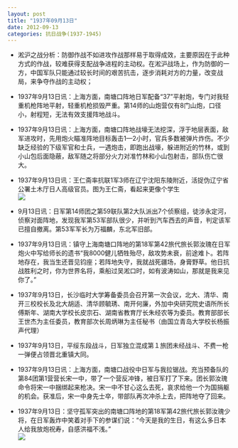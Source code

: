 ```yaml
---
layout: post
title: "1937年09月13日"
date: 2012-09-13
categories: 抗日战争(1937-1945)
---
```


<meta name="referrer" content="no-referrer" />

- 淞沪之战分析：防御作战不如进攻作战那样易于取得成效，主要原因在于此种方式的作战，较难获得支配战争进程的主动权。在淞沪战场上，作为防御的一方，中国军队只能通过较长时间的艰苦抗击，逐步消耗对方的力量，改变战局，来争夺作战的主动权； 

- 1937年9月13日讯：上海方面，南塘口阵地日军配备“37”平射炮，专门对我轻重机枪阵地平射，轻重机枪损毁严重。第14师的山炮营仅有8门山炮，口径小，射程短，无法有效支援阵地战斗。 

- 1937年9月13日讯：上海方面，南塘口阵地战壕无法挖深，浮于地层表面，敌军进攻时，先用炮火瞄准阵地目标轰击1—2小时，官兵多数被弹片炸伤。不少缺乏经验的下级军官和士兵，一遇炮击，即跑出战壕，躲进附近的竹林，或到小山包后面隐蔽，敌军随之将部分火力对准竹林和小山包射击，部队伤亡很大。 

- 1937年9月13日讯：王仁斋率抗联1军3师在辽宁沈阳东陵附近，活捉伪辽宁省公署土木厅日人高级官员。图为王仁斋，看起来更像个学生 <br/><img src="https://ww3.sinaimg.cn/large/aca367d8jw1dwv1r57z8fj.jpg" />

- 9月13日讯：日军第14师团之第59联队第2大队派出7个侦察组，徒涉永定河，侦察对面阵地，发现我军第53军部队很少，并听到汽车西去的声音，判定该军已擅自撤离。第53军军长为万福麟，东北军旧部。 

- 1937年9月13日讯：镇守上海南塘口阵地的第18军第42旅代旅长郭汝瑰在日军炮火中写给师长的遗书“我8000健儿牺牲殆尽，敌攻势未衰，前途难卜。若阵地存在，我当生还晋见钧座；若阵地失守，我就战死疆场，身膏野草。他日抗战胜利之时，你为世界名将，乘船过吴淞口时，如有波涛如山，那就是我来见你了。” 

- 1937年9月13日，长沙临时大学筹备委员会召开第一次会议，北大、清华、南开三校校长及北大胡适、清华顾毓琇、南开何廉，外加中央研究院史语所所长傅斯年、湖南大学校长皮宗石、湖南省教育厅长朱经农等为委员。教育部部长王世杰为主任委员，教育部次长周炳琳为主任秘书（由国立青岛大学校长杨振声代理） 

- 1937年9月13日，平绥东段战斗，日军独立混成第１旅团未经战斗、不费一枪一弹便占领晋北重镇大同。  

- 1937年9月13日讯：上海方面，南塘口战役中日军与我拉锯战。充当预备队的第84团第1营营长宋一中，带了一个营反冲锋，被日军打了下来。团长郭汝瑰命令将宋一中捆绑起来枪决。宋一中不甘心这么去死，哀求给他一个为国捐躯的机会。获准后，宋一中身先士卒，带部队再次冲杀上去，把阵地夺了回来。 

- 1937年9月13日：坚守孤军突出的南塘口阵地的第18军第42旅代旅长郭汝瑰少将，在日军轰炸中笑着对手下的参谋们说：“今天是我的生日，有这么多日本人给我放炮祝寿，自感洪福不浅。” <br/><img src="https://ww3.sinaimg.cn/large/aca367d8jw1dwuk67p5bhj.jpg" />

